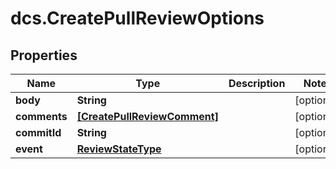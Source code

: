 # dcs.CreatePullReviewOptions

## Properties
Name | Type | Description | Notes
------------ | ------------- | ------------- | -------------
**body** | **String** |  | [optional] 
**comments** | [**[CreatePullReviewComment]**](CreatePullReviewComment.md) |  | [optional] 
**commitId** | **String** |  | [optional] 
**event** | [**ReviewStateType**](ReviewStateType.md) |  | [optional] 
